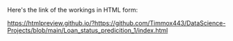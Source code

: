 Here's the link of the workings in HTML form:

https://htmlpreview.github.io/?https://github.com/Timmox443/DataScience-Projects/blob/main/Loan_status_predicition_1/index.html
